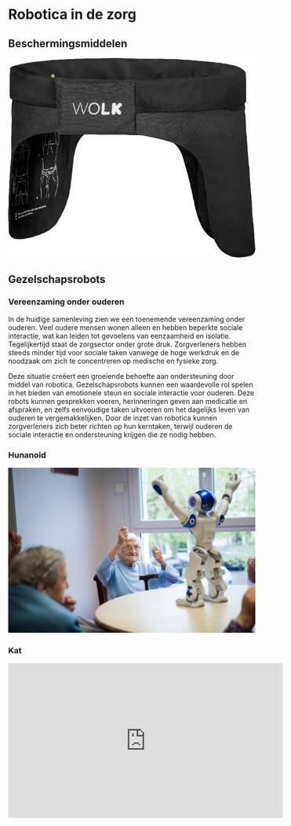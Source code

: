 # Robotica in de zorg

## Beschermingsmiddelen

![Wolk](wolk.jpg)

## Gezelschapsrobots

### Vereenzaming onder ouderen

In de huidige samenleving zien we een toenemende vereenzaming onder ouderen. Veel oudere mensen wonen alleen en hebben beperkte sociale interactie, wat kan leiden tot gevoelens van eenzaamheid en isolatie. Tegelijkertijd staat de zorgsector onder grote druk. Zorgverleners hebben steeds minder tijd voor sociale taken vanwege de hoge werkdruk en de noodzaak om zich te concentreren op medische en fysieke zorg.

Deze situatie creëert een groeiende behoefte aan ondersteuning door middel van robotica. Gezelschapsrobots kunnen een waardevolle rol spelen in het bieden van emotionele steun en sociale interactie voor ouderen. Deze robots kunnen gesprekken voeren, herinneringen geven aan medicatie en afspraken, en zelfs eenvoudige taken uitvoeren om het dagelijks leven van ouderen te vergemakkelijken. Door de inzet van robotica kunnen zorgverleners zich beter richten op hun kerntaken, terwijl ouderen de sociale interactie en ondersteuning krijgen die ze nodig hebben.

### Hunanoid

![Zorgrobot](zorgrobots.jpg)

### Kat

<iframe width="560" height="315" src="https://www.youtube.com/embed/fmQsvgBc5Jc?si=QMwJfJSH6fQ7hGMx" title="Gezelschaps kat" frameborder="0" allow="accelerometer; autoplay; clipboard-write; encrypted-media; gyroscope; picture-in-picture; web-share" referrerpolicy="strict-origin-when-cross-origin" allowfullscreen></iframe>
